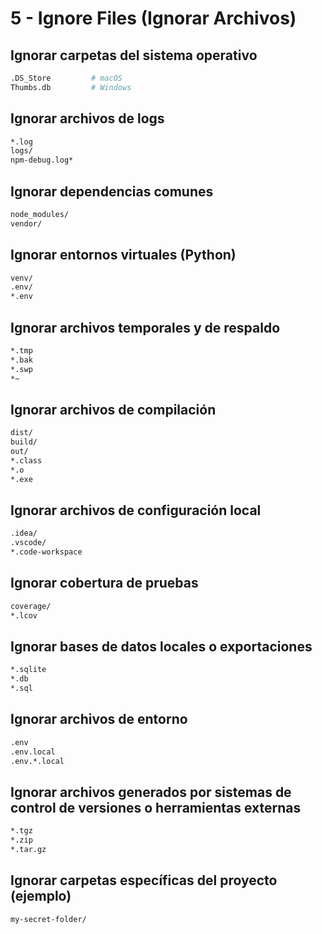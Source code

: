 # 5 - Ignore Files (Ignorar Archivos)

## Ignorar carpetas del sistema operativo

```bash
.DS_Store         # macOS
Thumbs.db         # Windows
```

## Ignorar archivos de logs

```bash
*.log
logs/
npm-debug.log*
```

## Ignorar dependencias comunes

```bash
node_modules/
vendor/
```

## Ignorar entornos virtuales (Python)

```bash
venv/
.env/
*.env
```

## Ignorar archivos temporales y de respaldo

```bash
*.tmp
*.bak
*.swp
*~
```

## Ignorar archivos de compilación

```bash
dist/
build/
out/
*.class
*.o
*.exe
```

## Ignorar archivos de configuración local

```bash
.idea/
.vscode/
*.code-workspace
```

## Ignorar cobertura de pruebas

```bash
coverage/
*.lcov
```

## Ignorar bases de datos locales o exportaciones

```bash
*.sqlite
*.db
*.sql
```

## Ignorar archivos de entorno

```bash
.env
.env.local
.env.*.local
```

## Ignorar archivos generados por sistemas de control de versiones o herramientas externas

```bash
*.tgz
*.zip
*.tar.gz
```

## Ignorar carpetas específicas del proyecto (ejemplo)

```bash
my-secret-folder/
```